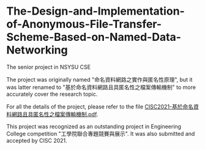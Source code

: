 # The-Design-and-Implementation-of-Anonymous-File-Transfer-Scheme-Based-on-Named-Data-Networking
The senior project in NSYSU CSE

The project was originally named "命名資料網路之實作與匿名性原理", but it was latter renamed to "基於命名資料網路且具匿名性之檔案傳輸機制" to more accurately cover the research topic.

For all the details of the project, please refer to the file [CISC2021-基於命名資料網路且具匿名性之檔案傳輸機制.pdf](./CISC2021-基於命名資料網路且具匿名性之檔案傳輸機制.pdf).

This project was recognized as an outstanding project in Engineering College competition "工學院聯合專題競賽與展示". It was also submitted and accepted by CISC 2021.
